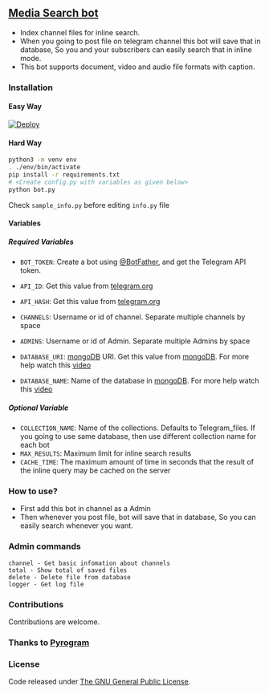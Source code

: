 ## [Media Search bot](https://github.com/Mahesh0253/Media-Search-bot)

* Index channel files for inline search.
* When you going to post file on telegram channel this bot will save that in database, So you and your subscribers can easily search that in inline mode.
* This bot supports document, video and audio file formats with caption.

### Installation

#### Easy Way
[![Deploy](https://www.herokucdn.com/deploy/button.svg)](https://heroku.com/deploy)

#### Hard Way

```sh
python3 -m venv env
. ./env/bin/activate
pip install -r requirements.txt
# <Create config.py with variables as given below>
python bot.py
```
Check `sample_info.py` before editing `info.py` file

#### Variables

##### Required Variables
* `BOT_TOKEN`: Create a bot using [@BotFather](https://telegram.dog/BotFather), and get the Telegram API token.

* `API_ID`: Get this value from [telegram.org](https://my.telegram.org/apps)
* `API_HASH`: Get this value from [telegram.org](https://my.telegram.org/apps)
* `CHANNELS`: Username or id of channel. Separate multiple channels by space
* `ADMINS`: Username or id of Admin. Separate multiple Admins by space
* `DATABASE_URI`: [mongoDB](https://www.mongodb.com) URI. Get this value from [mongoDB](https://www.mongodb.com). For more help watch this [video](https://youtu.be/VQnmcBnguPY)
* `DATABASE_NAME`: Name of the database in [mongoDB](https://www.mongodb.com). For more help watch this [video](https://youtu.be/VQnmcBnguPY)

##### Optional Variable
* `COLLECTION_NAME`: Name of the collections. Defaults to Telegram_files. If you going to use same database, then use different collection name for each bot
* `MAX_RESULTS`: Maximum limit for inline search results
* `CACHE_TIME`: The maximum amount of time in seconds that the result of the inline query may be cached on the server

### How to use?
* First add this bot in channel as a Admin
* Then whenever you post file, bot will save that in database, So you can easily search whenever you want.

### Admin commands
```
channel - Get basic infomation about channels
total - Show total of saved files
delete - Delete file from database
logger - Get log file
```
### Contributions
Contributions are welcome.

### Thanks to [Pyrogram](https://github.com/pyrogram/pyrogram)

### License
Code released under [The GNU General Public License](LICENSE).